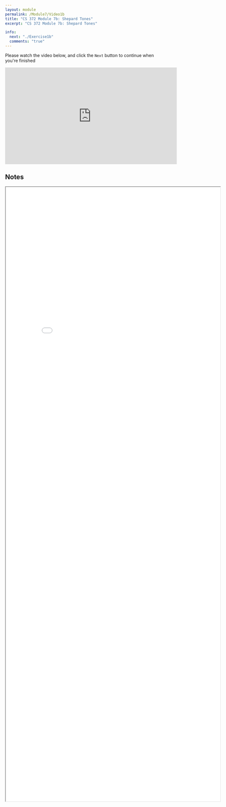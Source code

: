 ```yaml
---
layout: module
permalink: /Module7/Video1b
title: "CS 372 Module 7b: Shepard Tones"
excerpt: "CS 372 Module 7b: Shepard Tones"

info:
  next: "./Exercise1b"
  comments: "true"
---
```


<p>
Please watch the video below, and click the <code>Next</code> button to continue when you're finished
</p>

<iframe width="560" height="315" src="https://www.youtube.com/embed/NUUEpUPZCtA?si=3FZH65iB8Qosvmqo" title="YouTube video player" frameborder="0" allow="accelerometer; autoplay; clipboard-write; encrypted-media; gyroscope; picture-in-picture; web-share" referrerpolicy="strict-origin-when-cross-origin" allowfullscreen></iframe>

<h2>Notes</h2>

<iframe src = "../images/Module7/ShepardTones.html" width="700" height="2000">